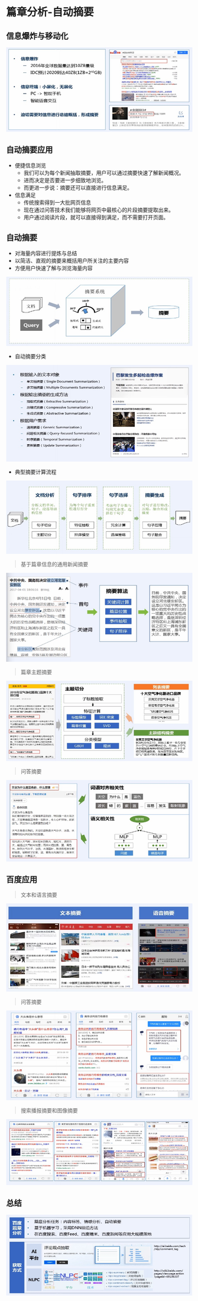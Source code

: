 # 篇章分析-自动摘要

## 信息爆炸与移动化

![信息爆炸与移动化](/images/NLP/3.4.篇章分析-自动摘要/信息爆炸与移动化.jpg)

## 自动摘要应用

* 便捷信息浏览
    * 我们可以为每个新闻抽取摘要，用户可以通过摘要快速了解新闻概况。
    * 进而决定是否要进一步细致地浏览。
    * 而更进一步说：摘要还可以直接进行信息满足。
* 信息满足
    * 传统搜索得到一大批网页信息
    * 现在通过问答技术我们能够将网页中最核心的片段摘要提取出来。
    * 用户通过阅读片段，就可以直接得到满足，而不需要打开页面。

## 自动摘要

* 对海量内容进行提炼与总结
* 以简洁、直观的摘要来概括用户所关注的主要内容
* 方便用户快速了解与浏览海量内容

![摘要系统](/images/NLP/3.4.篇章分析-自动摘要/摘要系统.jpg)

* 自动摘要分类

![自动摘要分类](/images/NLP/3.4.篇章分析-自动摘要/自动摘要分类.jpg)

* 典型摘要计算流程

![典型摘要计算流程](/images/NLP/3.4.篇章分析-自动摘要/典型摘要计算流程.jpg)

> 基于篇章信息的通用新闻摘要

![基于篇章信息的通用新闻摘要](/images/NLP/3.4.篇章分析-自动摘要/基于篇章信息的通用新闻摘要.jpg)

> 篇章主题摘要

![篇章主题摘要](/images/NLP/3.4.篇章分析-自动摘要/篇章主题摘要.jpg)

> 问答摘要

![问答摘要](/images/NLP/3.4.篇章分析-自动摘要/问答摘要.jpg)

## 百度应用

> 文本和语言摘要

![百度应用文本和语言摘要](/images/NLP/3.4.篇章分析-自动摘要/百度应用文本和语言摘要.jpg)

> 问答摘要

![百度应用问答摘要](/images/NLP/3.4.篇章分析-自动摘要/百度应用问答摘要.jpg)

> 搜索播报摘要和图像摘要

![百度应用搜索播报摘要和图像摘要](/images/NLP/3.4.篇章分析-自动摘要/百度应用搜索播报摘要和图像摘要.jpg)

## 总结

![总结](/images/NLP/3.4.篇章分析-自动摘要/总结.jpg)
